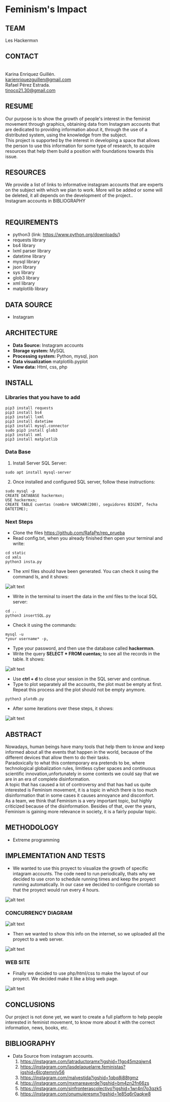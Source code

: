 # Feminism's Impact
## **TEAM**
Les Hackermxn
## CONTACT
<br/>Karina Enriquez Guillén.<br/>
karienriquezguillen@gmail.com<br/>
Rafael Pérez Estrada.<br/>
tinoco21.30@gmail.com
## RESUME 
Our purpose is to show the growth of people's interest in the feminist movement through graphics, obtaining data from Instagram accounts that are dedicated to providing information about it, through the use of a distributed system, using the  knowledge from the subject.<br/>
This project is supported by the interest in developing a space that allows the person to use this information for some type of research, to acquire resources that help them build a position with foundations towards this issue. <br/>
## RESOURCES
We provide a list of links to informative instagram accounts that are experts on the subject with which we plan to work. More will be added or some will be deleted, it all depends on the development of the project..
<br/>Instagram accounts in BIBLIOGRAPHY <br/>
</br>
## REQUIREMENTS
- python3 (link: https://www.python.org/downloads/)
- requests library
- bs4 library
- lxml parser library
- datetime library
- mysql library
- json library
- sys library
- glob3 library
- xml library
- matplotlib library

## DATA SOURCE
- Instagram

## ARCHITECTURE
- **Data Source:** Instagram accounts
- **Storage system:** MySQL
- **Processing system:** Python, mysql, json
- **Data visualization** matplotlib.pyplot
- **View data:** Html, css, php

## INSTALL
### Libraries that you have to add
```
pip3 install requests
pip3 install bs4
pip3 install lxml
pip3 install datetime
pip3 install mysql.connector
sudo pip3 install glob3
pip3 install xml
pip3 install matplotlib
```
### Data Base
1. Install Server SQL Server:
```
sudo apt install mysql-server
```
2. Once installed and configured SQL server, follow these instructions:
```
sudo mysql -p
CREATE DATABASE hackermxn;
USE hackermxn;
CREATE TABLE cuentas (nombre VARCHAR(200), seguidores BIGINT, fecha DATETIME);
```
### Next Steps
- Clone the files 
https://github.com/RafaPe/rep_prueba </br>
- Read config.txt, when you already finished then open your terminal and write: 
```
cd static
cd xmls
python3 insta.py
```
- The xml files should have been generated. You can check it using the command ls, and it shows: 

 ![alt text](https://raw.githubusercontent.com/RafaPe/rep_prueba/master/resources/ter1.PNG)


- Write in the terminal to insert the data in the xml files to the local SQL server:
```
cd ..
python3 insertSQL.py
```
- Check it using the commands: 
```
mysql -u 
*your username* -p,
```
- Type your password, and then use the database called **hackermxn**.
- Write the query **SELECT * FROM cuentas;** to see all the records in the table. It shows:

![alt text](https://raw.githubusercontent.com/RafaPe/rep_prueba/master/resources/instaacc.PNG)

- Use **ctrl + d** to close your session in the SQL server and continue.
- Type to plot separately all the accounts, the plot must be empty at first. Repeat this process and the plot should not be empty anymore.  
```
python3 plotdb.py
```
- After some iterations over these steps, it shows:

![alt text](https://raw.githubusercontent.com/RafaPe/rep_prueba/master/resources/instaccgraph.PNG)
 
 ## ABSTRACT
Nowadays, human beings have many tools that help them to know and keep informed about all the events that happen in the world, because of the different devices that allow them to do their tasks.<br/>
Paradoxically to what this contemporary era pretends to be, where technological globalization rules, limitless cyber spaces and continuous scientific innovation,unfortunately in some contexts we could say that we are in an era of complete disinformation.<br/>
A topic that has caused a lot of controversy and that has had us quite interested is Feminism movement, it is a topic in which there is too much disinformation that in some cases it causes annoyance and discomfort.<br/>
As a team, we think that Feminism is a very important topic, but highly criticized because of the disinformation. Besides of that, over the years, Feminism is gaining more relevance in society, it is a fairly popular topic.
 
 ## METHODOLOGY
 - Extreme programming
 
## IMPLEMENTATION AND TESTS
- We wanted to use this proyect to visualize the growth of specific intagram accounts. The code need to run periodically, thats why we decided to use cron to schedule running times and keep the proyect running automatically. In our case we decided to configure crontab so that the proyect would run every 4 hours.

![alt text](https://raw.githubusercontent.com/RafaPe/rep_prueba/master/resources/crontab.PNG)

### CONCURRENCY DIAGRAM
![alt text](https://raw.githubusercontent.com/RafaPe/rep_prueba/master/resources/concurrency.PNG)

- Then we wanted to show this info on the internet, so we uploaded all the proyect to a web server.

![alt text](https://raw.githubusercontent.com/RafaPe/rep_prueba/master/resources/mapadist.PNG)

### WEB SITE
-  Finally we decided to use php/html/css to make the layout of our proyect. We decided make it like a blog web page.

![alt text](https://raw.githubusercontent.com/RafaPe/rep_prueba/master/resources/paginaweb.PNG)

## CONCLUSIONS
Our project is not done yet, we want to create a full platform to help people interested in feminist movement, to know more about it with the correct information, news, books, etc. 
## BIBLIOGRAPHY
- Data Source from instagram accounts.
	1. https://instagram.com/latraductoramx?igshid=11go45mzqjwn4<br/>
	2. https://instagram.com/lasdelaquelarre.feministas?igshid=6lcgtemnly56<br/>
	3. https://instagram.com/malvestida?igshid=1qbq8j88tgmz<br/>
	4. https://instagram.com/mxmareaverde?igshid=bm4zn2fn66zs<br/>
	5. https://instagram.com/sinfronterascolectivo?igshid=1wr4nl7o3qzk5<br/>
	6. https://instagram.com/onumujeresmx?igshid=1e85q6r0aqkw8<br/>
 

